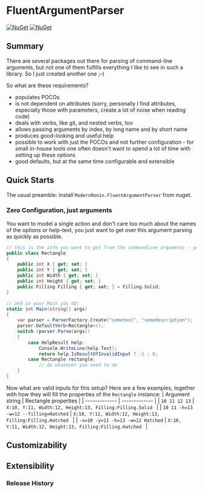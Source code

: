 # FluentArgumentParser
[![NuGet](https://img.shields.io/nuget/v/ModernRonin.FluentArgumentParser.svg)](https://www.nuget.org/packages/ModernRonin.FluentArgumentParser/)
[![NuGet](https://img.shields.io/nuget/dt/ModernRonin.FluentArgumentParser.svg)](https://www.nuget.org/packages/ModernRonin.FluentArgumentParser)

## Summary
There are several packages out there for parsing of command-line arguments, but not one of them fulfills everything I like to see in such a library. So I just created another one ;-)

So what are these requirements?

* populates POCOs
* is not dependent on attributes (sorry, personally I find attributes, especially those with parameters, create a lot of noise when reading code)
* deals with verbs, like git, and nested verbs, too
* allows passing arguments by index, by long name and by short name
* produces good-looking and useful help
* possible to work with just the POCOs and not further configuration - for small in-house tools one often doesn't want to spend a lot of time with setting up these options
* good defaults, but at the same time configurable and extensible

## Quick Starts
The usual preamble: install `ModernRonin.FluentArgumentParser` from nuget.

### Zero Configuration, just arguments
You want to model a single action and don't care too much about the names of the options or help-text, you just want to get over this argument parsing as quickly as possible.


```csharp
// this is the info you want to get from the commandline arguments - you just define it as a regular POCO
public class Rectangle
{
    public int X { get; set; }
    public int Y { get; set; }
    public int Width { get; set; }
    public int Height { get; set; }
    public Filling Filling { get; set; } = Filling.Solid;
}

// and in your Main you do:
static int Main(string[] args)
{
    var parser = ParserFactory.Create("sometool", "somedescription");
    parser.DefaultVerb<Rectangle>();
    switch (parser.Parse(args))
    {
        case HelpResult help:
            Console.WriteLine(help.Text);
            return help.IsResultOfInvalidInput ? -1 : 0;
        case Rectangle rectangle:
            // do whatever you need to do
    }
}
```
Now what are valid inputs for this setup? Here are a few examples, together with how they will fill the properties of the `Rectangle` instance:
| Argument string  | Rectangle properties |
| ------------- | ------------- |
| `10 11 12 13`  | `X:10, Y:11, Width:12, Height:13, Filling:Filling.Solid `  |
| `10 11 -h=13 -w=12 --filling=Hatched`  | `X:10, Y:11, Width:12, Height:13, Filling:Filling.Hatched `  |
| `-x=10 -y=11 -h=13 -w=12 Hatched`  | `X:10, Y:11, Width:12, Height:13, Filling:Filling.Hatched `  |



## Customizability

## Extensibility

### Release History

